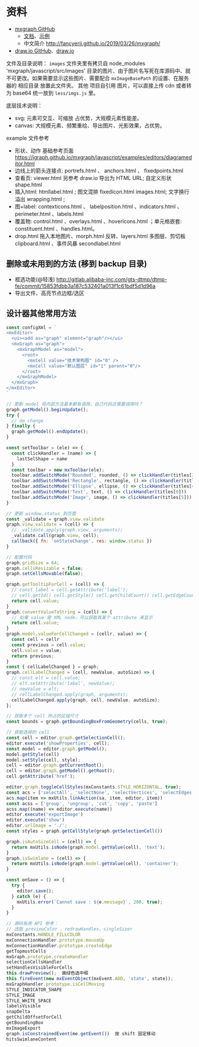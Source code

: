 # 资料

- [mxgraph GitHub](https://github.com/jgraph/mxgraph)
  - [文档](https://jgraph.github.io/mxgraph)、[示例](https://jgraph.github.io/mxgraph/javascript/index.html)
  - 中文简介 <http://fancyerii.github.io/2019/03/26/mxgraph/>
- [draw.io GitHub](https://github.com/jgraph/drawio)、[draw.io](https://app.diagrams.net)

文件及目录说明：
`images` 文件夹里有拷贝自 node_modules 'mxgraph/javascript/src/images' 目录的图片、由于图片名写死在库源码中、就不可更改。如果需要显示这些图片、需要配合 `mxImageBasePath` 的设置、在服务器的 相应目录 放置此文件夹。
其他 项目自引用 图片，可以直接上传 cdn 或者转为 base64 统一放到 `less/imgs.js` 里。

底层技术说明：

- svg: 元素可交互、可缩放 占优势，大规模元素性能差。
- canvas: 大规模元素、频繁重绘、导出图片、光影效果，占优势。

example 文件参考

- 形状、动作 基础参考页面 https://jgraph.github.io/mxgraph/javascript/examples/editors/diagrameditor.html
- 边线上的箭头连接点: portrefs.html 、 anchors.html 、 fixedpoints.html
- 查看页: viewer.html 另参考 draw.io 导出为 HTML URL; 自定义形状 shape.html
- 插入html: htmllabel.html ; 图文混排 fixedicon.html images.html; 文字换行溢出 wrapping.html ;
- 图+label: contexticons.html 、 labelposition.html 、indicators.html 、 perimeter.html 、labels.html
- 覆盖物: control.html 、overlays.html 、hovericons.html ；单元格嵌套: constituent.html 、handles.html。
- drop.html 拖入本地图片、morph.html 反转、layers.html 多图层、剪切板 clipboard.html 、事件风暴 secondlabel.html

## 删除或未用到的方法 (移到 backup 目录)

- 框选功能(@轻浅) http://gitlab.alibaba-inc.com/gts-dtmp/dtmp-fe/commit/15853fdbb3a187c532401a013f1c61bdf5d1d96a
- 导出文件、高亮节点边框/选区

## 设计器其他常用方法

```js
const configXml = `
<mxEditor>
  <ui><add as="graph" element="graph"/></ui>
  <mxGraph as="graph">
    <mxGraphModel as="model">
      <root>
        <mxCell value="技术架构图" id="0" />
        <mxCell value="默认图层" id="1" parent="0"/>
      </root>
    </mxGraphModel>
  </mxGraph>
</mxEditor>
`

// 更新 model 但内部方法基本都有调用，自己代码还需要调用吗？
graph.getModel().beginUpdate();
try {
  // do change
} finally {
  graph.getModel().endUpdate();
}

const setToolbar = (ele) => {
  const clickHandler = (name) => {
    lastSelShape = name
  }
  const toolbar = new mxToolbar(ele);
  toolbar.addSwitchMode('Rounded', rounded, () => clickHandler(titles[3]))
  toolbar.addSwitchMode('Rectangle', rectangle, () => clickHandler(titles[2]))
  toolbar.addSwitchMode('Ellipse', ellipse, () => clickHandler(titles[4]))
  toolbar.addSwitchMode('Text', text, () => clickHandler(titles[0]))
  toolbar.addSwitchMode('Image', image, () => clickHandler(titles[5]))
}

// 更新 window.status 到页面
const _validate = graph.view.validate
graph.view.validate = (cell) => {
  // _validate.apply(graph.view, arguments);
  _validate.call(graph.view, cell);
  callback({ fn: 'onStateChange', res: window.status })
}

// 配置代码
graph.gridSize = 64;
graph.cellsResizable = false;
graph.setCellsMovable(false);

graph.getTooltipForCell = (cell) => {
  // const label = cell.getAttribute('label');
  // cell.getId() cell.getStyle() cell.getChildCount() cell.getEdgeCount()
  return cell.value;
}
graph.convertValueToString = (cell) => {
  // 如果 value 是 XML node，可以获取其某个 attribute 来显示
  return cell.value;
}
graph.model.valueForCellChanged = (cellr, value) => {
  const cell = cellr
  const previous = cell.value;
  cell.value = value;
  return previous;
}
const { cellLabelChanged } = graph;
graph.cellLabelChanged = (cell, newValue, autoSize) => {
  // const elt = cell.value;
  // elt.setAttribute('label', newValue);
  // newValue = elt;
  // cellLabelChanged.apply(graph, arguments);
  cellLabelChanged.apply(graph, cell, newValue, autoSize);
};

// 获取多个 cell 所占的区域尺寸
const bounds = graph.getBoundingBoxFromGeometry(cells, true);

// 获取选择的 cell
const cell = editor.graph.getSelectionCell();
editor.execute('showProperties', cell);
const model = editor.graph.getModel();
model.getStyle(cell)
model.setStyle(cell, style);
cell = editor.graph.getCurrentRoot();
cell = editor.graph.getModel().getRoot();
cell.getAttribute('href');

editor.graph.toggleCellStyles(mxConstants.STYLE_HORIZONTAL, true);
const acs = ['selectAll', 'selectNone', 'selectVertices', 'selectEdges']
acs.map(item => mxUtils.linkAction(sa, item, editor, item))
const acss = ['group', 'ungroup', 'cut', 'copy', 'paste']
acss.map((name) => editor.execute(name))
editor.execute('exportImage')
editor.execute('show')
editor.urlImage = './';
const styles = graph.getCellStyle(graph.getSelectionCell())

graph.isAutoSizeCell = (cell) => {
  return mxUtils.isNode(graph.model.getValue(cell), 'text');
}
graph.isSwimlane = (cell) => {
  return mxUtils.isNode(graph.model.getValue(cell), 'container');
}

const onSave = () => {
  try {
    editor.save();
  } catch (e) {
    mxUtils.error(`Cannot save : ${e.message}`, 280, true);
  }
}

// 源码有用 API 参考：
// 选取 previewColor 、redrawHandles、singleSizer
mxConstants.HANDLE_FILLCOLOR
mxConnectionHandler.prototype.mouseUp
mxConnectionHandler.prototype.createEdge
getTopmostCells
mxGraph.prototype.createHandler
selectionCellsHandler
setHandlesVisibleForCells
this.drawPreview();  画绿色选中框
this.fireEvent(new mxEventObject(mxEvent.ADD, 'state', state));
mxGraphHandler.prototype.isCellMoving
STYLE_INDICATOR_SHAPE
STYLE_IMAGE
STYLE_WHITE_SPACE
labelsVisible
snapDelta
getChildOffsetForCell
getBoundingBox
mxImageExport
graph.isConstrainedEvent(me.getEvent())  按 shift 固定移动
hitsSwimlaneContent
```
